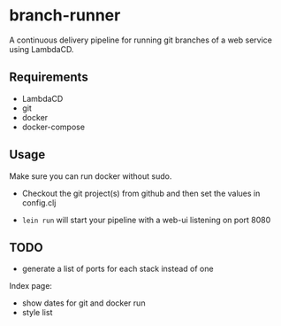 # branch-runner

A continuous delivery pipeline for running git branches of a web service using LambdaCD.

## Requirements

* LambdaCD
* git
* docker
* docker-compose

## Usage

Make sure you can run docker without sudo.

* Checkout the git project(s) from github and then set the values in config.clj

* `lein run` will start your pipeline with a web-ui listening on port 8080

## TODO

* generate a list of ports for each stack instead of one

Index page:
* show dates for git and docker run
* style list
